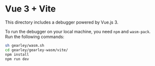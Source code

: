 # Vue 3 + Vite

This directory includes a debugger powered by Vue.js 3.

To run the debugger on your local machine, you need `npm` and `wasm-pack`. Run the following commands:

```bash
sh gearley/wasm.sh
cd gearley/gearley-wasm/vite/
npm install
npm run dev
```

